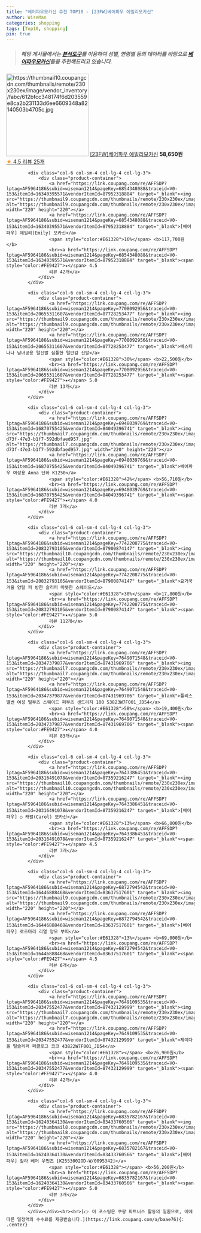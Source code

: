 ```yaml
---
title: "베어파우모카신 추천 TOP10 - [23FW]베어파우 에밀리모카신"
author: WiseMan
categories: shopping
tags: [Top10, shopping]
pin: true
---
```


> ##### 해당 게시물에서는 [**분석도구**](https://itemscout.io/)를 이용하여 **성별**, **연령별** 등의 데이터를 바탕으로 [**베어파우모카신**](https://link.coupang.com/a/baae76)들을 추천해드리고 있습니다.
<div class="container"><div class="row">
            <div class="col-6 col-sm-4 col-lg-4 col-lg-3">
                <div class="product-container">
                    <a href="https://link.coupang.com/re/AFFSDP?lptag=AF5964186&subid=wiseman1214&pageKey=7663266357&traceid=V0-153&itemId=20421829818&vendorItemId=87434683802" target="_blank"><img src="https://thumbnail10.coupangcdn.com/thumbnails/remote/230x230ex/image/vendor_inventory/fabc/612bfcc348174f6d203559e8ca2b231133d6ee6609348a82140503b4705c.jpg" alt="https://thumbnail10.coupangcdn.com/thumbnails/remote/230x230ex/image/vendor_inventory/fabc/612bfcc348174f6d203559e8ca2b231133d6ee6609348a82140503b4705c.jpg" width="220" height="220"></a>
                    <a href="https://link.coupang.com/re/AFFSDP?lptag=AF5964186&subid=wiseman1214&pageKey=7663266357&traceid=V0-153&itemId=20421829818&vendorItemId=87434683802" target="_blank">[23FW]베어파우 에밀리모카신</a>
                    <span style="color:#E61328"></span> <b>58,650원</b>
                    <br><a href="https://link.coupang.com/re/AFFSDP?lptag=AF5964186&subid=wiseman1214&pageKey=7663266357&traceid=V0-153&itemId=20421829818&vendorItemId=87434683802" target="_blank"><span style="color:#FE9427">★</span> 4.5
                    리뷰 25개</a>
                </div>
            </div>
            
            <div class="col-6 col-sm-4 col-lg-4 col-lg-3">
                <div class="product-container">
                    <a href="https://link.coupang.com/re/AFFSDP?lptag=AF5964186&subid=wiseman1214&pageKey=6854348088&traceid=V0-153&itemId=16340395571&vendorItemId=87952318884" target="_blank"><img src="https://thumbnail9.coupangcdn.com/thumbnails/remote/230x230ex/image/vendor_inventory/49f6/4ccf8c6e65fc1d2ef7c6428bb34f34520f3b65f29c2e9cf631d410f2dcdf.jpg" alt="https://thumbnail9.coupangcdn.com/thumbnails/remote/230x230ex/image/vendor_inventory/49f6/4ccf8c6e65fc1d2ef7c6428bb34f34520f3b65f29c2e9cf631d410f2dcdf.jpg" width="220" height="220"></a>
                    <a href="https://link.coupang.com/re/AFFSDP?lptag=AF5964186&subid=wiseman1214&pageKey=6854348088&traceid=V0-153&itemId=16340395571&vendorItemId=87952318884" target="_blank">[베어파우] 에밀리(Emily) 모카신</a>
                    <span style="color:#E61328">16%</span> <b>117,700원</b>
                    <br><a href="https://link.coupang.com/re/AFFSDP?lptag=AF5964186&subid=wiseman1214&pageKey=6854348088&traceid=V0-153&itemId=16340395571&vendorItemId=87952318884" target="_blank"><span style="color:#FE9427">★</span> 4.5
                    리뷰 42개</a>
                </div>
            </div>
            
            <div class="col-6 col-sm-4 col-lg-4 col-lg-3">
                <div class="product-container">
                    <a href="https://link.coupang.com/re/AFFSDP?lptag=AF5964186&subid=wiseman1214&pageKey=7708092956&traceid=V0-153&itemId=20655311607&vendorItemId=87728253477" target="_blank"><img src="https://thumbnail9.coupangcdn.com/thumbnails/remote/230x230ex/image/vendor_inventory/4cf5/8504276a35d264030921d66e51172f855badcd899bb3adf71014e69cb047.png" alt="https://thumbnail9.coupangcdn.com/thumbnails/remote/230x230ex/image/vendor_inventory/4cf5/8504276a35d264030921d66e51172f855badcd899bb3adf71014e69cb047.png" width="220" height="220"></a>
                    <a href="https://link.coupang.com/re/AFFSDP?lptag=AF5964186&subid=wiseman1214&pageKey=7708092956&traceid=V0-153&itemId=20655311607&vendorItemId=87728253477" target="_blank">베스티나나 남녀공용 털신발 심플한 털안감 신발</a>
                    <span style="color:#E61328">30%</span> <b>22,500원</b>
                    <br><a href="https://link.coupang.com/re/AFFSDP?lptag=AF5964186&subid=wiseman1214&pageKey=7708092956&traceid=V0-153&itemId=20655311607&vendorItemId=87728253477" target="_blank"><span style="color:#FE9427">★</span> 5.0
                    리뷰 13개</a>
                </div>
            </div>
            
            <div class="col-6 col-sm-4 col-lg-4 col-lg-3">
                <div class="product-container">
                    <a href="https://link.coupang.com/re/AFFSDP?lptag=AF5964186&subid=wiseman1214&pageKey=6948039769&traceid=V0-153&itemId=16870755425&vendorItemId=84049396741" target="_blank"><img src="https://thumbnail7.coupangcdn.com/thumbnails/remote/230x230ex/image/retail/images/2022/11/25/17/1/dc2ae5a9-d73f-47e3-b1f7-592dbfaed957.jpg" alt="https://thumbnail7.coupangcdn.com/thumbnails/remote/230x230ex/image/retail/images/2022/11/25/17/1/dc2ae5a9-d73f-47e3-b1f7-592dbfaed957.jpg" width="220" height="220"></a>
                    <a href="https://link.coupang.com/re/AFFSDP?lptag=AF5964186&subid=wiseman1214&pageKey=6948039769&traceid=V0-153&itemId=16870755425&vendorItemId=84049396741" target="_blank">베어파우 여성용 Anna 단화 K1250</a>
                    <span style="color:#E61328">42%</span> <b>56,710원</b>
                    <br><a href="https://link.coupang.com/re/AFFSDP?lptag=AF5964186&subid=wiseman1214&pageKey=6948039769&traceid=V0-153&itemId=16870755425&vendorItemId=84049396741" target="_blank"><span style="color:#FE9427">★</span> 4.0
                    리뷰 7개</a>
                </div>
            </div>
            
            <div class="col-6 col-sm-4 col-lg-4 col-lg-3">
                <div class="product-container">
                    <a href="https://link.coupang.com/re/AFFSDP?lptag=AF5964186&subid=wiseman1214&pageKey=7742208775&traceid=V0-153&itemId=20832793105&vendorItemId=87900874147" target="_blank"><img src="https://thumbnail10.coupangcdn.com/thumbnails/remote/230x230ex/image/vendor_inventory/dbcf/3aebc39dde7b337a07820b4afb8e4ec5d714e1a284a77158a2e83581faf6.png" alt="https://thumbnail10.coupangcdn.com/thumbnails/remote/230x230ex/image/vendor_inventory/dbcf/3aebc39dde7b337a07820b4afb8e4ec5d714e1a284a77158a2e83581faf6.png" width="220" height="220"></a>
                    <a href="https://link.coupang.com/re/AFFSDP?lptag=AF5964186&subid=wiseman1214&pageKey=7742208775&traceid=V0-153&itemId=20832793105&vendorItemId=87900874147" target="_blank">요거꾹 겨울 양털 퍼 방한 슬리퍼 따뜻한 스웨이드</a>
                    <span style="color:#E61328">30%</span> <b>17,800원</b>
                    <br><a href="https://link.coupang.com/re/AFFSDP?lptag=AF5964186&subid=wiseman1214&pageKey=7742208775&traceid=V0-153&itemId=20832793105&vendorItemId=87900874147" target="_blank"><span style="color:#FE9427">★</span> 5.0
                    리뷰 112개</a>
                </div>
            </div>
            
            <div class="col-6 col-sm-4 col-lg-4 col-lg-3">
                <div class="product-container">
                    <a href="https://link.coupang.com/re/AFFSDP?lptag=AF5964186&subid=wiseman1214&pageKey=7649071548&traceid=V0-153&itemId=20347379877&vendorItemId=87431969706" target="_blank"><img src="https://thumbnail7.coupangcdn.com/thumbnails/remote/230x230ex/image/vendor_inventory/be81/435bda41e5f472997996d74e8a6ff8b7c004d85dc3c33ee32833133a334d.jpg" alt="https://thumbnail7.coupangcdn.com/thumbnails/remote/230x230ex/image/vendor_inventory/be81/435bda41e5f472997996d74e8a6ff8b7c004d85dc3c33ee32833133a334d.jpg" width="220" height="220"></a>
                    <a href="https://link.coupang.com/re/AFFSDP?lptag=AF5964186&subid=wiseman1214&pageKey=7649071548&traceid=V0-153&itemId=20347379877&vendorItemId=87431969706" target="_blank">플리스멜번 여성 털부츠 스웨이드 퍼부츠 샌드리지 100 53823W7F001_JD54</a>
                    <span style="color:#E61328">58%</span> <b>19,400원</b>
                    <br><a href="https://link.coupang.com/re/AFFSDP?lptag=AF5964186&subid=wiseman1214&pageKey=7649071548&traceid=V0-153&itemId=20347379877&vendorItemId=87431969706" target="_blank"><span style="color:#FE9427">★</span> 4.0
                    리뷰 83개</a>
                </div>
            </div>
            
            <div class="col-6 col-sm-4 col-lg-4 col-lg-3">
                <div class="product-container">
                    <a href="https://link.coupang.com/re/AFFSDP?lptag=AF5964186&subid=wiseman1214&pageKey=7643386451&traceid=V0-153&itemId=20316491078&vendorItemId=87359216247" target="_blank"><img src="https://thumbnail10.coupangcdn.com/thumbnails/remote/230x230ex/image/vendor_inventory/82a5/71e9732564dd0481fe21256ca763553848af647e8b913e593dfa13f3ee68.jpg" alt="https://thumbnail10.coupangcdn.com/thumbnails/remote/230x230ex/image/vendor_inventory/82a5/71e9732564dd0481fe21256ca763553848af647e8b913e593dfa13f3ee68.jpg" width="220" height="220"></a>
                    <a href="https://link.coupang.com/re/AFFSDP?lptag=AF5964186&subid=wiseman1214&pageKey=7643386451&traceid=V0-153&itemId=20316491078&vendorItemId=87359216247" target="_blank">[베어파우] ○ 캐럴(Carol) 모카신</a>
                    <span style="color:#E61328">13%</span> <b>66,000원</b>
                    <br><a href="https://link.coupang.com/re/AFFSDP?lptag=AF5964186&subid=wiseman1214&pageKey=7643386451&traceid=V0-153&itemId=20316491078&vendorItemId=87359216247" target="_blank"><span style="color:#FE9427">★</span> 4.5
                    리뷰 3개</a>
                </div>
            </div>
            
            <div class="col-6 col-sm-4 col-lg-4 col-lg-3">
                <div class="product-container">
                    <a href="https://link.coupang.com/re/AFFSDP?lptag=AF5964186&subid=wiseman1214&pageKey=6872794542&traceid=V0-153&itemId=16446888468&vendorItemId=83637517601" target="_blank"><img src="https://thumbnail9.coupangcdn.com/thumbnails/remote/230x230ex/image/vendor_inventory/2e44/d759b0993cc8ca1c2bed109483ba7cbd8a1a7da91080756e275493bf2054.jpg" alt="https://thumbnail9.coupangcdn.com/thumbnails/remote/230x230ex/image/vendor_inventory/2e44/d759b0993cc8ca1c2bed109483ba7cbd8a1a7da91080756e275493bf2054.jpg" width="220" height="220"></a>
                    <a href="https://link.coupang.com/re/AFFSDP?lptag=AF5964186&subid=wiseman1214&pageKey=6872794542&traceid=V0-153&itemId=16446888468&vendorItemId=83637517601" target="_blank">[베어파우] 로즈마리 리얼 양모 부띠</a>
                    <span style="color:#E61328">13%</span> <b>69,000원</b>
                    <br><a href="https://link.coupang.com/re/AFFSDP?lptag=AF5964186&subid=wiseman1214&pageKey=6872794542&traceid=V0-153&itemId=16446888468&vendorItemId=83637517601" target="_blank"><span style="color:#FE9427">★</span> 4.5
                    리뷰 6개</a>
                </div>
            </div>
            
            <div class="col-6 col-sm-4 col-lg-4 col-lg-3">
                <div class="product-container">
                    <a href="https://link.coupang.com/re/AFFSDP?lptag=AF5964186&subid=wiseman1214&pageKey=7649109535&traceid=V0-153&itemId=20347552477&vendorItemId=87432129999" target="_blank"><img src="https://thumbnail7.coupangcdn.com/thumbnails/remote/230x230ex/image/vendor_inventory/7574/f9c70200d62982296647d17dd5d8dcf67552e8e4fbd07026b7189ed939bf.jpg" alt="https://thumbnail7.coupangcdn.com/thumbnails/remote/230x230ex/image/vendor_inventory/7574/f9c70200d62982296647d17dd5d8dcf67552e8e4fbd07026b7189ed939bf.jpg" width="220" height="220"></a>
                    <a href="https://link.coupang.com/re/AFFSDP?lptag=AF5964186&subid=wiseman1214&pageKey=7649109535&traceid=V0-153&itemId=20347552477&vendorItemId=87432129999" target="_blank">제이다울 털슬리퍼 퍼클로그 코크 43822W7F001_JD54</a>
                    <span style="color:#E61328"></span> <b>26,900원</b>
                    <br><a href="https://link.coupang.com/re/AFFSDP?lptag=AF5964186&subid=wiseman1214&pageKey=7649109535&traceid=V0-153&itemId=20347552477&vendorItemId=87432129999" target="_blank"><span style="color:#FE9427">★</span> 4.0
                    리뷰 42개</a>
                </div>
            </div>
            
            <div class="col-6 col-sm-4 col-lg-4 col-lg-3">
                <div class="product-container">
                    <a href="https://link.coupang.com/re/AFFSDP?lptag=AF5964186&subid=wiseman1214&pageKey=6835782167&traceid=V0-153&itemId=16240364130&vendorItemId=83433760566" target="_blank"><img src="https://thumbnail8.coupangcdn.com/thumbnails/remote/230x230ex/image/vendor_inventory/c73d/1c64e96a5de3357d3960645a105dee5d36f84629bf95b1f4813608f3e1ca.jpg" alt="https://thumbnail8.coupangcdn.com/thumbnails/remote/230x230ex/image/vendor_inventory/c73d/1c64e96a5de3357d3960645a105dee5d36f84629bf95b1f4813608f3e1ca.jpg" width="220" height="220"></a>
                    <a href="https://link.coupang.com/re/AFFSDP?lptag=AF5964186&subid=wiseman1214&pageKey=6835782167&traceid=V0-153&itemId=16240364130&vendorItemId=83433760566" target="_blank">[베어파우] 칼라 베어 우먼즈 [K2553002OD-W/0095342]</a>
                    <span style="color:#E61328"></span> <b>56,200원</b>
                    <br><a href="https://link.coupang.com/re/AFFSDP?lptag=AF5964186&subid=wiseman1214&pageKey=6835782167&traceid=V0-153&itemId=16240364130&vendorItemId=83433760566" target="_blank"><span style="color:#FE9427">★</span> 5.0
                    리뷰 3개</a>
                </div>
            </div>
            </div></div><br><br>[👉 이 포스팅은 쿠팡 파트너스 활동의 일환으로, 이에 따른 일정액의 수수료를 제공받습니다.](https://link.coupang.com/a/baae76){: .center}
